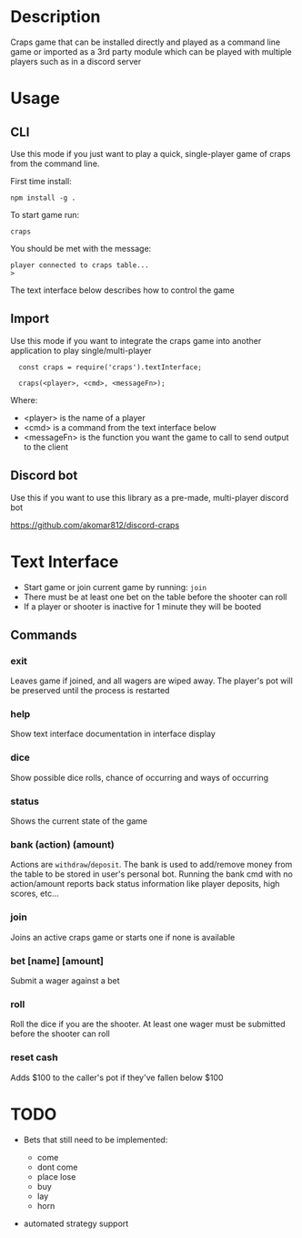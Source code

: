 # Description
Craps game that can be installed directly and played as a command line game or imported
as a 3rd party module which can be played with multiple players such as in a discord server

# Usage
## CLI
Use this mode if you just want to play a quick, single-player game of craps from the command line.

First time install:

```
npm install -g .
````

To start game run:

```
craps
````

You should be met with the message:

```
player connected to craps table...
>
```

The text interface below describes how to control the game

## Import
Use this mode if you want to integrate the craps game into another application to play single/multi-player

```
  const craps = require('craps').textInterface;

  craps(<player>, <cmd>, <messageFn>);
```

Where:
- \<player\>       is the name of a player
- \<cmd\>          is a command from the text interface below
- \<messageFn\>    is the function you want the game to call to send output to the client

## Discord bot
Use this if you want to use this library as a pre-made, multi-player discord bot

https://github.com/akomar812/discord-craps

# Text Interface
* Start game or join current game by running: `join`
* There must be at least one bet on the table before the shooter can roll
* If a player or shooter is inactive for 1 minute they will be booted

## Commands

### exit
Leaves game if joined, and all wagers are wiped away. The player's pot will be preserved until the process
is restarted

### help
Show text interface documentation in interface display

### dice
Show possible dice rolls, chance of occurring and ways of occurring

### status
Shows the current state of the game

### bank (action) (amount)
Actions are `withdraw`/`deposit`. The bank is used to add/remove
money from the table to be stored in user's personal bot. Running
the bank cmd with no action/amount reports back status information
like player deposits, high scores, etc...

### join
Joins an active craps game or starts one if none is available

### bet [name] [amount]
Submit a wager against a bet

### roll
Roll the dice if you are the shooter. At least one wager must be submitted before the shooter can roll

### reset cash
Adds $100 to the caller's pot if they've fallen below $100

# TODO
  - Bets that still need to be implemented:
    - come
    - dont come
    - place lose
    - buy
    - lay
    - horn

  - automated strategy support
